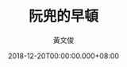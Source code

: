 ---
issue: 306
title: 阮兜的早頓
author: 黃文俊
date: 2018-12-20T00:00:00.000+08:00
topic: 生活
difficulty: 1
wikidata: Q98095736
wikidata_link: https://www.wikidata.org/wiki/Q98095736
---